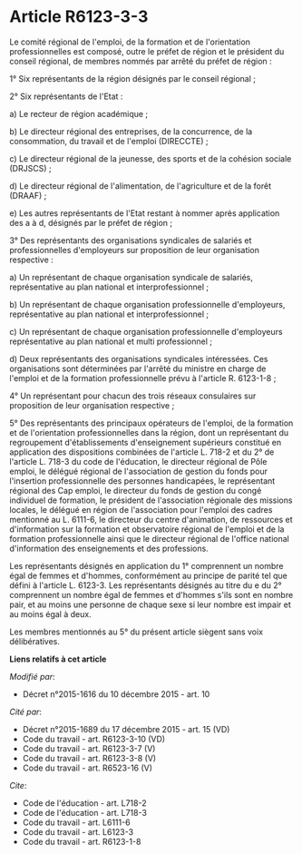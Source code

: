 # Article R6123-3-3

Le comité régional de l'emploi, de la formation et de l'orientation professionnelles est composé, outre le préfet de région
et le président du conseil régional, de membres nommés par arrêté du préfet de région : 

1° Six représentants de la région désignés par le conseil régional ; 

2° Six représentants de l'Etat : 

a) Le recteur de région académique ; 

b) Le directeur régional des entreprises, de la concurrence, de la consommation, du travail et de l'emploi (DIRECCTE) ; 

c) Le directeur régional de la jeunesse, des sports et de la cohésion sociale (DRJSCS) ; 

d) Le directeur régional de l'alimentation, de l'agriculture et de la forêt (DRAAF) ; 

e) Les autres représentants de l'Etat restant à nommer après application des a à d, désignés par le préfet de région ; 

3° Des représentants des organisations syndicales de salariés et professionnelles d'employeurs sur proposition de leur
organisation respective : 

a) Un représentant de chaque organisation syndicale de salariés, représentative au plan national et interprofessionnel ; 

b) Un représentant de chaque organisation professionnelle d'employeurs, représentative au plan national et
interprofessionnel ; 

c) Un représentant de chaque organisation professionnelle d'employeurs représentative au plan national et multi
professionnel ; 

d) Deux représentants des organisations syndicales intéressées. Ces organisations sont déterminées par l'arrêté du ministre
en charge de l'emploi et de la formation professionnelle prévu à l'article R. 6123-1-8 ; 

4° Un représentant pour chacun des trois réseaux consulaires sur proposition de leur organisation respective ; 

5° Des représentants des principaux opérateurs de l'emploi, de la formation et de l'orientation professionnelles dans la
région, dont un représentant du regroupement d'établissements d'enseignement supérieurs constitué en application des
dispositions combinées de l'article L. 718-2 et du 2° de l'article L. 718-3 du code de l'éducation, le directeur régional de
Pôle emploi, le délégué régional de l'association de gestion du fonds pour l'insertion professionnelle des personnes
handicapées, le représentant régional des Cap emploi, le directeur du fonds de gestion du congé individuel de formation, le
président de l'association régionale des missions locales, le délégué en région de l'association pour l'emploi des cadres
mentionné au L. 6111-6, le directeur du centre d'animation, de ressources et d'information sur la formation et observatoire
régional de l'emploi et de la formation professionnelle ainsi que le directeur régional de l'office national d'information
des enseignements et des professions. 

Les représentants désignés en application du 1° comprennent un nombre égal de femmes et d'hommes, conformément au principe de
parité tel que défini à l'article L. 6123-3. Les représentants désignés au titre du e du 2° comprennent un nombre égal de
femmes et d'hommes s'ils sont en nombre pair, et au moins une personne de chaque sexe si leur nombre est impair et au moins
égal à deux. 

Les membres mentionnés au 5° du présent article siègent sans voix délibératives.

**Liens relatifs à cet article**

_Modifié par_:

  - Décret n°2015-1616 du 10 décembre 2015 - art. 10

_Cité par_:

  - Décret n°2015-1689 du 17 décembre 2015 - art. 15 (VD)
  - Code du travail - art. R6123-3-10 (VD)
  - Code du travail - art. R6123-3-7 (V)
  - Code du travail - art. R6123-3-8 (V)
  - Code du travail - art. R6523-16 (V)

_Cite_:

  - Code de l'éducation - art. L718-2
  - Code de l'éducation - art. L718-3
  - Code du travail - art. L6111-6
  - Code du travail - art. L6123-3
  - Code du travail - art. R6123-1-8

